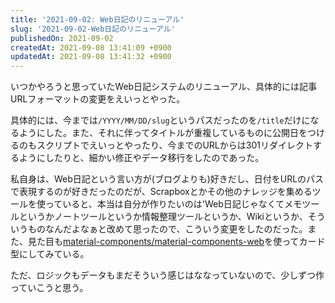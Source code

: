 ```yaml
---
title: '2021-09-02: Web日記のリニューアル'
slug: '2021-09-02-Web日記のリニューアル'
publishedOn: 2021-09-02
createdAt: 2021-09-08 13:41:09 +0900
updatedAt: 2021-09-08 13:41:32 +0900
---
```

いつかやろうと思っていたWeb日記システムのリニューアル、具体的には記事URLフォーマットの変更をえいっとやった。

具体的には、今までは`/YYYY/MM/DD/slug`というパスだったのを`/title`だけになるようにした。また、それに伴ってタイトルが重複しているものに公開日をつけるのもスクリプトでえいっとやったり、今までのURLからは301リダイレクトするようにしたりと、細かい修正やデータ移行をしたのであった。

私自身は、Web日記という言い方が(ブログよりも)好きだし、日付をURLのパスで表現するのが好きだったのだが、Scrapboxとかその他のナレッジを集めるツールを使っていると、本当は自分が作りたいのは'Web日記じゃなくてメモツールというかノートツールというか情報整理ツールというか、Wikiというか、そういうものなんだよなぁと改めて思ったので、こういう変更をしたのだった。また、見た目も[material-components/material-components-web](https://github.com/material-components/material-components-web)を使ってカード型にしてみている。

ただ、ロジックもデータもまだそういう感じはななっていないので、少しずつ作っていこうと思う。
